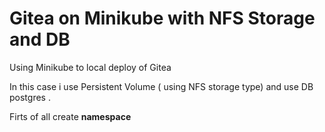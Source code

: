 # Gitea on Minikube with NFS Storage and DB
Using Minikube to local deploy of Gitea

In this case i use Persistent Volume ( using NFS storage type) and use DB postgres .

Firts of all create **namespace** 
